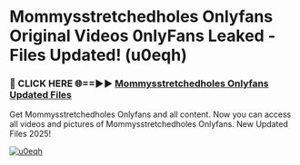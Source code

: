 # Mommysstretchedholes Onlyfans Original Videos 0nlyFans Leaked - Files Updated! (u0eqh)

<h3>🔴 CLICK HERE 🌐==►► <a href="https://tinyurl.com/3hn5wdd3" rel="nofollow">Mommysstretchedholes Onlyfans Updated Files</a></h3>

Get Mommysstretchedholes Onlyfans and all content. Now you can access all videos and pictures of Mommysstretchedholes Onlyfans. New Updated Files 2025!

[![u0eqh](https://i.imgur.com/4HnBqBT.gif)](https://tinyurl.com/3hn5wdd3)
